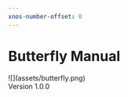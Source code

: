 ```yaml
---
xnos-number-offset: 0
---
```

<div class="cover">
  <h1 class="title">Butterfly Manual</h1>
  <div class="image">![](assets/butterfly.png)</div>
  <span class="version">Version 1.0.0</span>
</div>

<div class="pb"></div>
